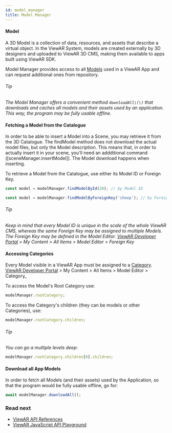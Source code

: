 ```yaml
---
id: model_manager
title: Model Manager
---
```


#### Model

A 3D Model is a collection of data, resources, and assets that describe a virtual object. In the ViewAR System, models are created externally by 3D designers and uploaded to ViewAR 3D CMS, making them available to apps built using ViewAR SDK.

Model Manager provides access to all [Models](sdk/basic_concepts/models) used in a ViewAR App and can request additional ones from repository.

###### Tip

_The Model Manager offers a convenient method `downloadAll\(\)` that downloads and caches all models and their assets used by an application. This way, the program may be fully usable offline._

#### Fetching a Model from the Catalogue

In order to be able to insert a Model into a Scene, you may retrieve it from the 3D Catalogue. The findModel method does not download the actual model files, but only the Model description. This means that, in order to actually insert it in your scene, you'll need an addditional command ([sceneManager.insertModel]). The Model download happens when inserting.

To retrieve a Model from the Catalogue, use either its Model ID or Foreign Key.

```js
const model = modelManager.findModelById(20); // by Model ID
```

```js
const model = modelManager.findModelByForeignKey('sheep'); // by Foreign Key
```

###### Tip

_Keep in mind that every Model ID is unique in the scale of the whole ViewAR CMS, whereas the same Foreign Key may be assigned to multiple Models. The Foreign Key may be defined in the Model Editor.
[ViewAR Developer Portal](https://developer.viewar.com) > My Content > All Items > Model Editor > Foreign Key_

#### Accessing Categories

Every Model visible in a ViewAR App must be assigned to a [Category](sdk/basic_concepts/models).
[ViewAR Developer Portal](https://developer.viewar.com) > My Content > All Items > Model Editor > Category\_

To access the Model's Root Category use:

```js
modelManager.rootCategory;
```

To access the Category's children (they can be models or other Categories), use:

```js
modelManager.rootCategory.children;
```

###### Tip

_You can go a multiple levels deep:_

```js
modelManager.rootCategory.children[0].children;
```

#### Download all App Models

In order to fetch all Models (and their assets) used by the Application, so that the program would be fully usable offline, go for:

```js
await modelManager.downloadAll();
```

### Read next

- [ViewAR API References](http://test2.3.viewar.com/docs/index.html)
- [ViewAR JavaScript API Playground](https://webversion.viewar.com/com.viewar.sandbox/100/)
